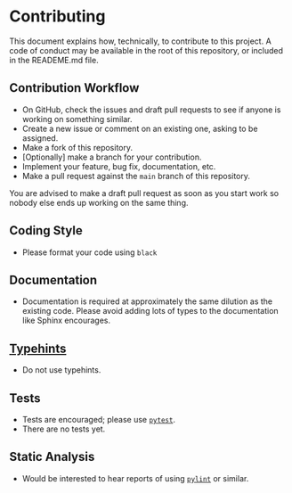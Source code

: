 # Contributing

This document explains how, technically, to contribute to this project. A code of conduct may be available in the root of this repository, or included in the READEME.md file.

## Contribution Workflow

* On GitHub, check the issues and draft pull requests to see if anyone is working on something similar.
* Create a new issue or comment on an existing one, asking to be assigned.
* Make a fork of this repository.
* [Optionally] make a branch for your contribution.
* Implement your feature, bug fix, documentation, etc.
* Make a pull request against the `main` branch of this repository.

You are advised to make a draft pull request as soon as you start work so nobody else ends up working on the same thing.

## Coding Style

* Please format your code using `black`

## Documentation

* Documentation is required at approximately the same dilution
as the existing code.
Please avoid adding lots of types to the documentation
like Sphinx encourages.

## [Typehints](https://docs.python.org/3/library/typing.html)

* Do not use typehints.

## Tests

* Tests are encouraged; please use [`pytest`](https://docs.pytest.org/en/stable/).
* There are no tests yet.

## Static Analysis

* Would be interested to hear reports of using [`pylint`](https://pypi.org/project/pylint/) or similar.
